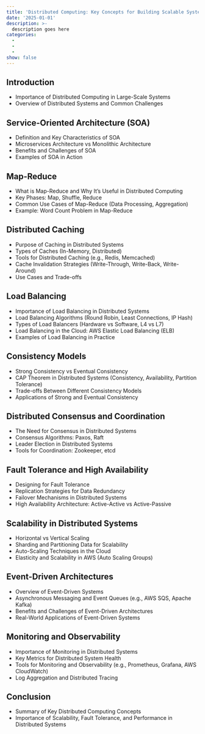 ```yaml
---
title: 'Distributed Computing: Key Concepts for Building Scalable Systems'
date: '2025-01-01'
description: >-
  description goes here
categories:
  -
  -
  -
show: false
---
```


## Introduction

- Importance of Distributed Computing in Large-Scale Systems
- Overview of Distributed Systems and Common Challenges

## Service-Oriented Architecture (SOA)

- Definition and Key Characteristics of SOA
- Microservices Architecture vs Monolithic Architecture
- Benefits and Challenges of SOA
- Examples of SOA in Action

## Map-Reduce

- What is Map-Reduce and Why It’s Useful in Distributed Computing
- Key Phases: Map, Shuffle, Reduce
- Common Use Cases of Map-Reduce (Data Processing, Aggregation)
- Example: Word Count Problem in Map-Reduce

## Distributed Caching

- Purpose of Caching in Distributed Systems
- Types of Caches (In-Memory, Distributed)
- Tools for Distributed Caching (e.g., Redis, Memcached)
- Cache Invalidation Strategies (Write-Through, Write-Back, Write-Around)
- Use Cases and Trade-offs

## Load Balancing

- Importance of Load Balancing in Distributed Systems
- Load Balancing Algorithms (Round Robin, Least Connections, IP Hash)
- Types of Load Balancers (Hardware vs Software, L4 vs L7)
- Load Balancing in the Cloud: AWS Elastic Load Balancing (ELB)
- Examples of Load Balancing in Practice

## Consistency Models

- Strong Consistency vs Eventual Consistency
- CAP Theorem in Distributed Systems (Consistency, Availability, Partition Tolerance)
- Trade-offs Between Different Consistency Models
- Applications of Strong and Eventual Consistency

## Distributed Consensus and Coordination

- The Need for Consensus in Distributed Systems
- Consensus Algorithms: Paxos, Raft
- Leader Election in Distributed Systems
- Tools for Coordination: Zookeeper, etcd

## Fault Tolerance and High Availability

- Designing for Fault Tolerance
- Replication Strategies for Data Redundancy
- Failover Mechanisms in Distributed Systems
- High Availability Architecture: Active-Active vs Active-Passive

## Scalability in Distributed Systems

- Horizontal vs Vertical Scaling
- Sharding and Partitioning Data for Scalability
- Auto-Scaling Techniques in the Cloud
- Elasticity and Scalability in AWS (Auto Scaling Groups)

## Event-Driven Architectures

- Overview of Event-Driven Systems
- Asynchronous Messaging and Event Queues (e.g., AWS SQS, Apache Kafka)
- Benefits and Challenges of Event-Driven Architectures
- Real-World Applications of Event-Driven Systems

## Monitoring and Observability

- Importance of Monitoring in Distributed Systems
- Key Metrics for Distributed System Health
- Tools for Monitoring and Observability (e.g., Prometheus, Grafana, AWS CloudWatch)
- Log Aggregation and Distributed Tracing

## Conclusion

- Summary of Key Distributed Computing Concepts
- Importance of Scalability, Fault Tolerance, and Performance in Distributed Systems
